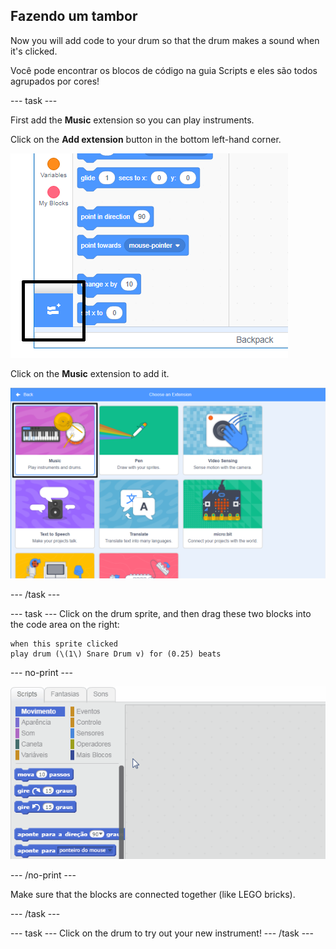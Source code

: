 ## Fazendo um tambor

Now you will add code to your drum so that the drum makes a sound when it's clicked.

Você pode encontrar os blocos de código na guia Scripts e eles são todos agrupados por cores!

\--- task \---

First add the **Music** extension so you can play instruments.

Click on the **Add extension** button in the bottom left-hand corner.

![add extension button highlighted](images/add-extension-annotated.png)

Click on the **Music** extension to add it.

![music extension highlighted](images/click-music-annotated.png)

\--- /task \---

\--- task \--- Click on the drum sprite, and then drag these two blocks into the code area on the right:

```blocks3
when this sprite clicked
play drum (\(1\) Snare Drum v) for (0.25) beats
```

\--- no-print \---

![screenshot](images/connect-block.gif)

\--- /no-print \---

Make sure that the blocks are connected together (like LEGO bricks).

\--- /task \---

\--- task \--- Click on the drum to try out your new instrument! \--- /task \---